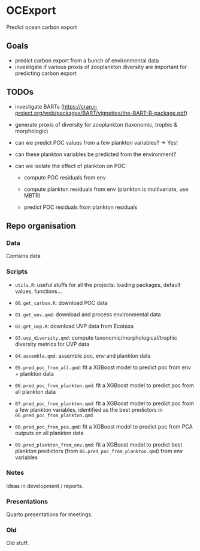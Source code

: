 # OCExport

Predict ocean carbon export

## Goals

-   predict carbon export from a bunch of environmental data
-   investigate if various proxis of zooplankton diversity are important for predicting carbon export

## TODOs

-   investigate BARTs (<https://cran.r-project.org/web/packages/BART/vignettes/the-BART-R-package.pdf>)

-   generate proxis of diversity for zooplankton (taxonomic, trophic & morphologic)

-   can we predict POC values from a few plankton variables? -> Yes!

-   can these plankton variables be predicted from the environment?

-   can we isolate the effect of plankton on POC:
    
    - compute POC residuals from env
    
    - compute plankton residuals from env (plankton is multivariate, use MBTR)
    
    - predict POC residuals from plankton residuals





## Repo organisation

### Data

Contains data

### Scripts

-   `utils.R`: useful stuffs for all the projects: loading packages, default values, functions…

-   `00.get_carbon.R`: download POC data

-   `01.get_env.qmd`: download and process environmental data

-   `02.get_uvp.R`: download UVP data from Ecotaxa

-   `03.uvp_diversity.qmd`: compute taxonomic/morphological/trophic diversity metrics for UVP data

-   `04.assemble.qmd`: assemble poc, env and plankton data

-   `05.pred_poc_from_all.qmd`: fit a XGBoost model to predict poc from env + plankton data

-   `06.pred_poc_from_plankton.qmd`: fit a XGBoost model to predict poc from all plankton data

-   `07.pred_poc_from_plankton.qmd`: fit a XGBoost model to predict poc from a few plankton variables, identified as the best predictors in `06.pred_poc_from_plankton.qmd`

-   `08.pred_poc_from_pca.qmd`: fit a XGBoost model to predict poc from PCA outputs on all plankton data

-   `09.pred_plankton_from_env.qmd`: fit a XGBoost model to predict best plankton predictors (from `06.pred_poc_from_plankton.qmd`) from env variables


### Notes

Ideas in development / reports. 


### Presentations

Quarto presentations for meetings.


### Old

Old stuff. 
